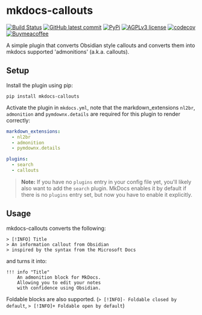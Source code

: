 # mkdocs-callouts
[![Build Status](https://img.shields.io/github/workflow/status/sondregronas/mkdocs-callouts/CI)](https://github.com/sondregronas/mkdocs-callouts/)
[![GitHub latest commit](https://img.shields.io/github/last-commit/sondregronas/mkdocs-callouts)](https://github.com/sondregronas/mkdocs-callouts/commit/)
[![PyPi](https://img.shields.io/pypi/v/mkdocs-callouts)](https://pypi.org/project/mkdocs-callouts/)
[![AGPLv3 license](https://img.shields.io/github/license/sondregronas/mkdocs-callouts)](https://www.gnu.org/licenses/agpl-3.0.en.html)
[![codecov](https://codecov.io/gh/sondregronas/mkdocs-callouts/branch/main/graph/badge.svg?token=N5IDI7Q4NZ)](https://codecov.io/gh/sondregronas/mkdocs-callouts)
[![Buymeacoffee](https://badgen.net/badge/icon/buymeacoffee?icon=buymeacoffee&label)](https://www.buymeacoffee.com/u92RMis)

A simple plugin that converts Obsidian style callouts and converts them into mkdocs supported 'admonitions' (a.k.a. callouts).

## Setup
Install the plugin using pip:

`pip install mkdocs-callouts`

Activate the plugin in `mkdocs.yml`, note that the markdown_extensions `nl2br`, `admonition` and `pymdownx.details` are required for this plugin to render correctly:

```yaml
markdown_extensions:
  - nl2br
  - admonition
  - pymdownx.details

plugins:
  - search
  - callouts
```

> **Note:** If you have no `plugins` entry in your config file yet, you'll likely also want to add the `search` plugin. MkDocs enables it by default if there is no `plugins` entry set, but now you have to enable it explicitly.

## Usage
mkdocs-callouts converts the following:
```
> [!INFO] Title
> An information callout from Obsidian
> inspired by the syntax from the Microsoft Docs
```
and turns it into:
```
!!! info "Title"
    An admonition block for MkDocs.
    Allowing you to edit your notes
    with confidence using Obsidian.
```

Foldable blocks are also supported. (`> [!INFO]- Foldable closed by default`, `> [!INFO]+ Foldable open by default`)
